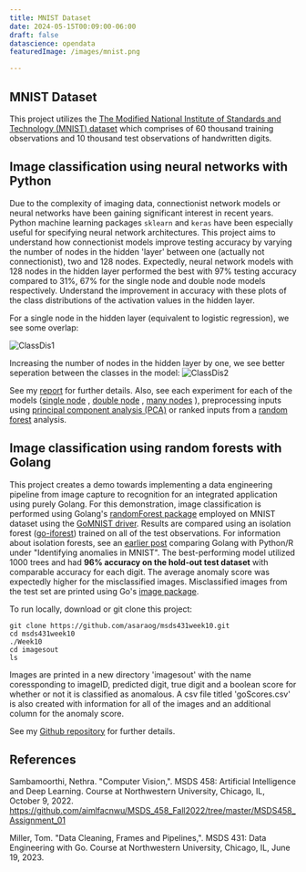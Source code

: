 ```yaml
---
title: MNIST Dataset
date: 2024-05-15T00:09:00-06:00
draft: false
datascience: opendata
featuredImage: /images/mnist.png

---
```


## MNIST Dataset
This project utilizes the [The Modified National Institute of Standards and Technology (MNIST) dataset](http://yann.lecun.com/exdb/mnist/) which comprises of 60 thousand training observations and 10 thousand test observations of handwritten digits.

## Image classification using neural networks with Python
Due to the complexity of imaging data, connectionist network models or neural networks have been gaining significant interest in recent years. Python machine learning packages ```sklearn``` and ```keras``` have been especially useful for specifying neural network architectures. This project aims to understand how connectionist models improve testing accuracy by varying the number of nodes in the hidden 'layer' between one (actually not connectionist), two and 128 nodes. Expectedly, neural network models with 128 nodes in the hidden layer performed the best with 97% testing accuracy compared to 31%, 67% for the single node and double node models respectively. Understand the improvement in accuracy with these plots of the class distributions of the activation values in the hidden layer.

For a single node in the hidden layer (equivalent to logistic regression), we see some overlap:

![ClassDis1](/docs/singlenode.jpg)

Increasing the number of nodes in the hidden layer by one, we see better seperation between the classes in the model:
![ClassDis2](/docs/twonodes.jpg)

See my [report](/docs/saraogee-research-report1.pdf) <i class="fa-solid fa-arrow-up-right-from-square"></i> for further details. Also, see each experiment for each of the models ([single node](/docs/MSDS458_Assignment_01_exp1.html) <i class="fa-solid fa-arrow-up-right-from-square"></i>, [double node](/docs/MSDS458_Assignment_01_exp2.html) <i class="fa-solid fa-arrow-up-right-from-square"></i>, [many nodes](/docs/MSDS458_Assignment_01_exp3.html) <i class="fa-solid fa-arrow-up-right-from-square"></i>), preprocessing inputs using [principal component analysis (PCA)](/docs/MSDS458_Assignment_01_exp4.html) <i class="fa-solid fa-arrow-up-right-from-square"></i> or ranked inputs from a [random forest](/docs/MSDS458_Assignment_01_exp5.html) <i class="fa-solid fa-arrow-up-right-from-square"></i> analysis.

## Image classification using random forests with Golang
This project creates a demo towards implementing a data engineering pipeline from image capture to recognition for an integrated application using purely Golang. For this demonstration, image classification is performed using Golang's [randomForest package](https://github.com/malaschitz/randomForest) employed on MNIST dataset using the [GoMNIST driver](https://github.com/kuroko1t/GoMNIST). Results are compared using an isolation forest ([go-iforest](https://github.com/e-XpertSolutions/go-iforest)) trained on all of the test observations.  For information about isolation forests, see an [earlier post](/PythonRGo) comparing Golang with Python/R under "Identifying anomalies in MNIST". The best-performing model utilized 1000 trees and had **96% accuracy on the hold-out test dataset** with comparable accuracy for each digit. The average anomaly score was expectedly higher for the misclassified images. Misclassified images from the test set are printed using Go's [image package](https://pkg.go.dev/image).

To run locally, download or git clone this project:
```
git clone https://github.com/asaraog/msds431week10.git
cd msds431week10
./Week10
cd imagesout
ls
```
Images are printed in a new directory 'imagesout' with the name coressponding to imageID, predicted digit, true digit and a boolean score for whether or not it is classified as anomalous. A csv file titled 'goScores.csv' is also created with information for all of the images and an additional column for the anomaly score.

See my [Github repository](https://github.com/asaraog/msds431week10) for further details.

## References

Sambamoorthi, Nethra. "Computer Vision,". MSDS 458: Artificial Intelligence and Deep Learning. Course at Northwestern University, Chicago, IL, October 9, 2022. https://github.com/aimlfacnwu/MSDS_458_Fall2022/tree/master/MSDS458_Assignment_01

Miller, Tom. "Data Cleaning, Frames and Pipelines,". MSDS 431: Data Engineering with Go. Course at Northwestern University, Chicago, IL, June 19, 2023.